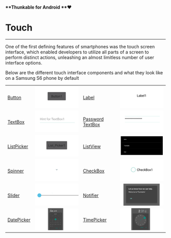 #### **Thunkable for Android **❤

# Touch

---

One of the first defining features of smartphones was the touch screen interface, which enabled developers to utilize all parts of a screen to perform distinct actions, unleashing an almost limitless number of user interface options.

Below are the different touch interface components and what they look like on a Samsung S6 phone by default

|  |  |  |  |
| :--- | :--- | :--- | :--- |
| [Button](/components/touch/button.md) | ![](/assets/button.png) | [Label](/components/touch/label.md) | ![](/assets/label.png) |
| [TextBox](/components/touch/textbox.md) | ![](/assets/textbox.png) | [Password TextBox](/components/touch/textbox.md) | ![](/assets/password-textbox.png) |
| [ListPicker](/components/touch/listpicker.md) | ![](/assets/listpicker.png) | [ListView](/components/touch/listpicker.md) | ![](/assets/listview.png) |
| [Spinner](/components/touch/listpicker.md) | ![](/assets/spinner.png) | [CheckBox](/components/touch/listpicker.md) | ![](/assets/checkbox.png) |
| [Slider](/components/touch/slider.md) | ![](/assets/slider.png) | [Notifier](/components/touch/notifier.md) | ![](/assets/notifier.png) |
| [DatePicker](/components/touch/datepicker.md) | ![](/assets/datepicker.png) | [TimePicker](/components/touch/datepicker.md) | ![](/assets/timepicker.png) |




